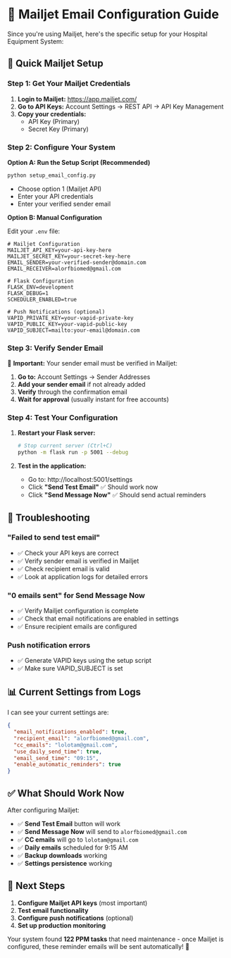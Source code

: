 # 📧 Mailjet Email Configuration Guide

Since you're using Mailjet, here's the specific setup for your Hospital Equipment System:

## 🚀 **Quick Mailjet Setup**

### **Step 1: Get Your Mailjet Credentials**

1. **Login to Mailjet:** https://app.mailjet.com/
2. **Go to API Keys:** Account Settings → REST API → API Key Management
3. **Copy your credentials:**
   - API Key (Primary)
   - Secret Key (Primary)

### **Step 2: Configure Your System**

**Option A: Run the Setup Script (Recommended)**
```bash
python setup_email_config.py
```
- Choose option 1 (Mailjet API)
- Enter your API credentials
- Enter your verified sender email

**Option B: Manual Configuration**

Edit your `.env` file:
```env
# Mailjet Configuration
MAILJET_API_KEY=your-api-key-here
MAILJET_SECRET_KEY=your-secret-key-here
EMAIL_SENDER=your-verified-sender@domain.com
EMAIL_RECEIVER=alorfbiomed@gmail.com

# Flask Configuration
FLASK_ENV=development
FLASK_DEBUG=1
SCHEDULER_ENABLED=true

# Push Notifications (optional)
VAPID_PRIVATE_KEY=your-vapid-private-key
VAPID_PUBLIC_KEY=your-vapid-public-key
VAPID_SUBJECT=mailto:your-email@domain.com
```

### **Step 3: Verify Sender Email**

🚨 **Important:** Your sender email must be verified in Mailjet:

1. **Go to:** Account Settings → Sender Addresses
2. **Add your sender email** if not already added
3. **Verify** through the confirmation email
4. **Wait for approval** (usually instant for free accounts)

### **Step 4: Test Your Configuration**

1. **Restart your Flask server:**
   ```bash
   # Stop current server (Ctrl+C)
   python -m flask run -p 5001 --debug
   ```

2. **Test in the application:**
   - Go to: http://localhost:5001/settings
   - Click **"Send Test Email"** ✅ Should work now
   - Click **"Send Message Now"** ✅ Should send actual reminders

## 🔧 **Troubleshooting**

### **"Failed to send test email"**
- ✅ Check your API keys are correct
- ✅ Verify sender email is verified in Mailjet
- ✅ Check recipient email is valid
- ✅ Look at application logs for detailed errors

### **"0 emails sent" for Send Message Now**
- ✅ Verify Mailjet configuration is complete
- ✅ Check that email notifications are enabled in settings
- ✅ Ensure recipient emails are configured

### **Push notification errors**
- ✅ Generate VAPID keys using the setup script
- ✅ Make sure VAPID_SUBJECT is set

## 📊 **Current Settings from Logs**

I can see your current settings are:
```json
{
  "email_notifications_enabled": true,
  "recipient_email": "alorfbiomed@gmail.com",
  "cc_emails": "lolotam@gmail.com",
  "use_daily_send_time": true,
  "email_send_time": "09:15",
  "enable_automatic_reminders": true
}
```

## ✅ **What Should Work Now**

After configuring Mailjet:
- ✅ **Send Test Email** button will work
- ✅ **Send Message Now** will send to `alorfbiomed@gmail.com` 
- ✅ **CC emails** will go to `lolotam@gmail.com`
- ✅ **Daily emails** scheduled for 9:15 AM
- ✅ **Backup downloads** working
- ✅ **Settings persistence** working

## 🎯 **Next Steps**

1. **Configure Mailjet API keys** (most important)
2. **Test email functionality**
3. **Configure push notifications** (optional)
4. **Set up production monitoring**

Your system found **122 PPM tasks** that need maintenance - once Mailjet is configured, these reminder emails will be sent automatically! 🎉 